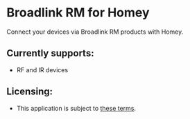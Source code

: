 # Broadlink RM for Homey
Connect your devices via Broadlink RM products with Homey.

## Currently supports:
* RF and IR devices

## Licensing:
* This application is subject to [these terms](./LICENSE).